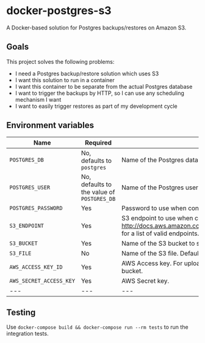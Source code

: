 # docker-postgres-s3

A Docker-based solution for Postgres backups/restores on Amazon S3.

## Goals

This project solves the following problems:

* I need a Postgres backup/restore solution which uses S3
* I want this solution to run in a container
* I want this container to be separate from the actual Postgres database
* I want to trigger the backups by HTTP, so I can use any scheduling mechanism I want
* I want to easily trigger restores as part of my development cycle

## Environment variables

| Name | Required | Description |
| --- | --- | --- |
| `POSTGRES_DB` | No, defaults to `postgres` | Name of the Postgres database to back-up from/restore into. |
| `POSTGRES_USER` | No, defaults to the value of `POSTGRES_DB` | Name of the Postgres user to connect as. |
| `POSTGRES_PASSWORD` | Yes | Password to use when connecting to the database. |
| `S3_ENDPOINT` | Yes | S3 endpoint to use when connecting. See http://docs.aws.amazon.com/general/latest/gr/rande.html#s3_region for a list of valid endpoints. |
| `S3_BUCKET` | Yes | Name of the S3 bucket to store the database dump | 
| `S3_FILE` | No | Name of the S3 file. Defaults to `${POSTGRES_DB}.pgdump` |
| `AWS_ACCESS_KEY_ID` | Yes | AWS Access key. For uploads, requires write permissions on the bucket. |
| `AWS_SECRET_ACCESS_KEY` | Yes | AWS Secret key. | 
| ---| --- | --- |


## Testing

Use `docker-compose build && docker-compose run --rm tests` to run the integration tests. 



